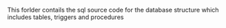 This forlder contails the sql source code for the database structure which includes tables, triggers and procedures
